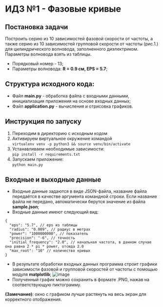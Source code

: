 # ИДЗ №1 - Фазовые кривые

## Постановка задачи
Построить серию из 10 зависимостей фазовой скорости от частоты, а также серию из 10 зависимостей групповой скорости от частоты (рис.1.) для цилиндрического волновода, заполненного диэлектриком. Параметры волновода взять из таблицы.

* Порядковый номер - 13;
* Параметры волновода: **R = 0.9 см, EPS = 5.7**;

## Структура исходного кода:
* Файл **main.py** - обработка файла с входными данными, инициализация приложения на основе входных данных;
* Файл **application.py** - вычисления и отрисовка графиков.

## Инструкция по запуску
1. Переходим в директорию с исходным кодом    
2. Активируем виртуальное окружение командой     
`virtualenv venv -p python3 && source venv/bin/activate`
3. Устанавливаем необходимые зависимости:    
`pip install -r requirements.txt`
4. Запускаем приложение:    
`python main.py`

## Входные и выходные данные
* Входные данные задаются в виде JSON-файла, название файла передаётся в качестве аргумента командной строки. Если название файла не передано, автоматически берутся значение из файла **sample.json**;
* Входные данные имеют следующий вид:
```
{
  "eps": "5.7", // eps из таблицы
  "radius": "0.009", // радиус в метрах
  "power": "1000000000", // показатель 
  "precision": "-6", // точность
  "initial_frequency": "2.0", // начальная частота, в данном случае она равна 2 * pi * power, отсюда 2.0
  "max_root": "10" // количество кривых
}
```

* В результате обработки входных данных программа строит графики зависимости фазовой и групповой скоростей от частоты с помощью модуля **matplotlib**;
![image](https://pp.userapi.com/c849532/v849532051/8c708/CvvvpeZF_QQ.jpg)
* Полученный график можно сохранить в формате .PNG, нажав на соответствующую пиктограмму.

**(Замечание)**: окно с графиком лучше растянуть на весь экран для корректного отображения.
